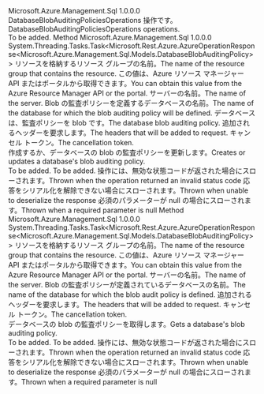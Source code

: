 <Type Name="IDatabaseBlobAuditingPoliciesOperations" FullName="Microsoft.Azure.Management.Sql.IDatabaseBlobAuditingPoliciesOperations">
  <TypeSignature Language="C#" Value="public interface IDatabaseBlobAuditingPoliciesOperations" />
  <TypeSignature Language="ILAsm" Value=".class public interface auto ansi abstract IDatabaseBlobAuditingPoliciesOperations" />
  <TypeSignature Language="DocId" Value="T:Microsoft.Azure.Management.Sql.IDatabaseBlobAuditingPoliciesOperations" />
  <TypeSignature Language="VB.NET" Value="Public Interface IDatabaseBlobAuditingPoliciesOperations" />
  <TypeSignature Language="F#" Value="type IDatabaseBlobAuditingPoliciesOperations = interface" />
  <AssemblyInfo>
    <AssemblyName>Microsoft.Azure.Management.Sql</AssemblyName>
    <AssemblyVersion>1.0.0.0</AssemblyVersion>
  </AssemblyInfo>
  <Interfaces />
  <Docs>
    <summary>
            <span data-ttu-id="4ec30-101">DatabaseBlobAuditingPoliciesOperations 操作です。</span><span class="sxs-lookup"><span data-stu-id="4ec30-101">DatabaseBlobAuditingPoliciesOperations operations.</span></span>
            </summary>
    <remarks>To be added.</remarks>
  </Docs>
  <Members>
    <Member MemberName="CreateOrUpdateWithHttpMessagesAsync">
      <MemberSignature Language="C#" Value="public System.Threading.Tasks.Task&lt;Microsoft.Rest.Azure.AzureOperationResponse&lt;Microsoft.Azure.Management.Sql.Models.DatabaseBlobAuditingPolicy&gt;&gt; CreateOrUpdateWithHttpMessagesAsync (string resourceGroupName, string serverName, string databaseName, Microsoft.Azure.Management.Sql.Models.DatabaseBlobAuditingPolicy parameters, System.Collections.Generic.Dictionary&lt;string,System.Collections.Generic.List&lt;string&gt;&gt; customHeaders = null, System.Threading.CancellationToken cancellationToken = null);" />
      <MemberSignature Language="ILAsm" Value=".method public hidebysig newslot virtual instance class System.Threading.Tasks.Task`1&lt;class Microsoft.Rest.Azure.AzureOperationResponse`1&lt;class Microsoft.Azure.Management.Sql.Models.DatabaseBlobAuditingPolicy&gt;&gt; CreateOrUpdateWithHttpMessagesAsync(string resourceGroupName, string serverName, string databaseName, class Microsoft.Azure.Management.Sql.Models.DatabaseBlobAuditingPolicy parameters, class System.Collections.Generic.Dictionary`2&lt;string, class System.Collections.Generic.List`1&lt;string&gt;&gt; customHeaders, valuetype System.Threading.CancellationToken cancellationToken) cil managed" />
      <MemberSignature Language="DocId" Value="M:Microsoft.Azure.Management.Sql.IDatabaseBlobAuditingPoliciesOperations.CreateOrUpdateWithHttpMessagesAsync(System.String,System.String,System.String,Microsoft.Azure.Management.Sql.Models.DatabaseBlobAuditingPolicy,System.Collections.Generic.Dictionary{System.String,System.Collections.Generic.List{System.String}},System.Threading.CancellationToken)" />
      <MemberSignature Language="F#" Value="abstract member CreateOrUpdateWithHttpMessagesAsync : string * string * string * Microsoft.Azure.Management.Sql.Models.DatabaseBlobAuditingPolicy * System.Collections.Generic.Dictionary&lt;string, System.Collections.Generic.List&lt;string&gt;&gt; * System.Threading.CancellationToken -&gt; System.Threading.Tasks.Task&lt;Microsoft.Rest.Azure.AzureOperationResponse&lt;Microsoft.Azure.Management.Sql.Models.DatabaseBlobAuditingPolicy&gt;&gt;" Usage="iDatabaseBlobAuditingPoliciesOperations.CreateOrUpdateWithHttpMessagesAsync (resourceGroupName, serverName, databaseName, parameters, customHeaders, cancellationToken)" />
      <MemberType>Method</MemberType>
      <AssemblyInfo>
        <AssemblyName>Microsoft.Azure.Management.Sql</AssemblyName>
        <AssemblyVersion>1.0.0.0</AssemblyVersion>
      </AssemblyInfo>
      <ReturnValue>
        <ReturnType>System.Threading.Tasks.Task&lt;Microsoft.Rest.Azure.AzureOperationResponse&lt;Microsoft.Azure.Management.Sql.Models.DatabaseBlobAuditingPolicy&gt;&gt;</ReturnType>
      </ReturnValue>
      <Parameters>
        <Parameter Name="resourceGroupName" Type="System.String" />
        <Parameter Name="serverName" Type="System.String" />
        <Parameter Name="databaseName" Type="System.String" />
        <Parameter Name="parameters" Type="Microsoft.Azure.Management.Sql.Models.DatabaseBlobAuditingPolicy" />
        <Parameter Name="customHeaders" Type="System.Collections.Generic.Dictionary&lt;System.String,System.Collections.Generic.List&lt;System.String&gt;&gt;" />
        <Parameter Name="cancellationToken" Type="System.Threading.CancellationToken" />
      </Parameters>
      <Docs>
        <param name="resourceGroupName">
            <span data-ttu-id="4ec30-102">リソースを格納するリソース グループの名前。</span><span class="sxs-lookup"><span data-stu-id="4ec30-102">The name of the resource group that contains the resource.</span></span> <span data-ttu-id="4ec30-103">この値は、Azure リソース マネージャー API またはポータルから取得できます。</span><span class="sxs-lookup"><span data-stu-id="4ec30-103">You can obtain this value from the Azure Resource Manager API or the portal.</span></span>
            </param>
        <param name="serverName">
            <span data-ttu-id="4ec30-104">サーバーの名前。</span><span class="sxs-lookup"><span data-stu-id="4ec30-104">The name of the server.</span></span>
            </param>
        <param name="databaseName">
            <span data-ttu-id="4ec30-105">Blob の監査ポリシーを定義するデータベースの名前。</span><span class="sxs-lookup"><span data-stu-id="4ec30-105">The name of the database for which the blob auditing policy will be defined.</span></span>
            </param>
        <param name="parameters">
            <span data-ttu-id="4ec30-106">データベースは、監査ポリシーを blob です。</span><span class="sxs-lookup"><span data-stu-id="4ec30-106">The database blob auditing policy.</span></span>
            </param>
        <param name="customHeaders">
            <span data-ttu-id="4ec30-107">追加されるヘッダーを要求します。</span><span class="sxs-lookup"><span data-stu-id="4ec30-107">The headers that will be added to request.</span></span>
            </param>
        <param name="cancellationToken">
            <span data-ttu-id="4ec30-108">キャンセル トークン。</span><span class="sxs-lookup"><span data-stu-id="4ec30-108">The cancellation token.</span></span>
            </param>
        <summary>
            <span data-ttu-id="4ec30-109">作成するか、データベースの blob の監査ポリシーを更新します。</span><span class="sxs-lookup"><span data-stu-id="4ec30-109">Creates or updates a database's blob auditing policy.</span></span>
            </summary>
        <returns>To be added.</returns>
        <remarks>To be added.</remarks>
        <exception cref="T:Microsoft.Rest.Azure.CloudException">
            <span data-ttu-id="4ec30-110">操作には、無効な状態コードが返された場合にスローされます。</span><span class="sxs-lookup"><span data-stu-id="4ec30-110">Thrown when the operation returned an invalid status code</span></span>
            </exception>
        <exception cref="T:Microsoft.Rest.SerializationException">
            <span data-ttu-id="4ec30-111">応答をシリアル化を解除できない場合にスローされます。</span><span class="sxs-lookup"><span data-stu-id="4ec30-111">Thrown when unable to deserialize the response</span></span>
            </exception>
        <exception cref="T:Microsoft.Rest.ValidationException">
            <span data-ttu-id="4ec30-112">必須のパラメーターが null の場合にスローされます。</span><span class="sxs-lookup"><span data-stu-id="4ec30-112">Thrown when a required parameter is null</span></span>
            </exception>
      </Docs>
    </Member>
    <Member MemberName="GetWithHttpMessagesAsync">
      <MemberSignature Language="C#" Value="public System.Threading.Tasks.Task&lt;Microsoft.Rest.Azure.AzureOperationResponse&lt;Microsoft.Azure.Management.Sql.Models.DatabaseBlobAuditingPolicy&gt;&gt; GetWithHttpMessagesAsync (string resourceGroupName, string serverName, string databaseName, System.Collections.Generic.Dictionary&lt;string,System.Collections.Generic.List&lt;string&gt;&gt; customHeaders = null, System.Threading.CancellationToken cancellationToken = null);" />
      <MemberSignature Language="ILAsm" Value=".method public hidebysig newslot virtual instance class System.Threading.Tasks.Task`1&lt;class Microsoft.Rest.Azure.AzureOperationResponse`1&lt;class Microsoft.Azure.Management.Sql.Models.DatabaseBlobAuditingPolicy&gt;&gt; GetWithHttpMessagesAsync(string resourceGroupName, string serverName, string databaseName, class System.Collections.Generic.Dictionary`2&lt;string, class System.Collections.Generic.List`1&lt;string&gt;&gt; customHeaders, valuetype System.Threading.CancellationToken cancellationToken) cil managed" />
      <MemberSignature Language="DocId" Value="M:Microsoft.Azure.Management.Sql.IDatabaseBlobAuditingPoliciesOperations.GetWithHttpMessagesAsync(System.String,System.String,System.String,System.Collections.Generic.Dictionary{System.String,System.Collections.Generic.List{System.String}},System.Threading.CancellationToken)" />
      <MemberSignature Language="F#" Value="abstract member GetWithHttpMessagesAsync : string * string * string * System.Collections.Generic.Dictionary&lt;string, System.Collections.Generic.List&lt;string&gt;&gt; * System.Threading.CancellationToken -&gt; System.Threading.Tasks.Task&lt;Microsoft.Rest.Azure.AzureOperationResponse&lt;Microsoft.Azure.Management.Sql.Models.DatabaseBlobAuditingPolicy&gt;&gt;" Usage="iDatabaseBlobAuditingPoliciesOperations.GetWithHttpMessagesAsync (resourceGroupName, serverName, databaseName, customHeaders, cancellationToken)" />
      <MemberType>Method</MemberType>
      <AssemblyInfo>
        <AssemblyName>Microsoft.Azure.Management.Sql</AssemblyName>
        <AssemblyVersion>1.0.0.0</AssemblyVersion>
      </AssemblyInfo>
      <ReturnValue>
        <ReturnType>System.Threading.Tasks.Task&lt;Microsoft.Rest.Azure.AzureOperationResponse&lt;Microsoft.Azure.Management.Sql.Models.DatabaseBlobAuditingPolicy&gt;&gt;</ReturnType>
      </ReturnValue>
      <Parameters>
        <Parameter Name="resourceGroupName" Type="System.String" />
        <Parameter Name="serverName" Type="System.String" />
        <Parameter Name="databaseName" Type="System.String" />
        <Parameter Name="customHeaders" Type="System.Collections.Generic.Dictionary&lt;System.String,System.Collections.Generic.List&lt;System.String&gt;&gt;" />
        <Parameter Name="cancellationToken" Type="System.Threading.CancellationToken" />
      </Parameters>
      <Docs>
        <param name="resourceGroupName">
            <span data-ttu-id="4ec30-113">リソースを格納するリソース グループの名前。</span><span class="sxs-lookup"><span data-stu-id="4ec30-113">The name of the resource group that contains the resource.</span></span> <span data-ttu-id="4ec30-114">この値は、Azure リソース マネージャー API またはポータルから取得できます。</span><span class="sxs-lookup"><span data-stu-id="4ec30-114">You can obtain this value from the Azure Resource Manager API or the portal.</span></span>
            </param>
        <param name="serverName">
            <span data-ttu-id="4ec30-115">サーバーの名前。</span><span class="sxs-lookup"><span data-stu-id="4ec30-115">The name of the server.</span></span>
            </param>
        <param name="databaseName">
            <span data-ttu-id="4ec30-116">Blob の監査ポリシーが定義されているデータベースの名前。</span><span class="sxs-lookup"><span data-stu-id="4ec30-116">The name of the database for which the blob audit policy is defined.</span></span>
            </param>
        <param name="customHeaders">
            <span data-ttu-id="4ec30-117">追加されるヘッダーを要求します。</span><span class="sxs-lookup"><span data-stu-id="4ec30-117">The headers that will be added to request.</span></span>
            </param>
        <param name="cancellationToken">
            <span data-ttu-id="4ec30-118">キャンセル トークン。</span><span class="sxs-lookup"><span data-stu-id="4ec30-118">The cancellation token.</span></span>
            </param>
        <summary>
            <span data-ttu-id="4ec30-119">データベースの blob の監査ポリシーを取得します。</span><span class="sxs-lookup"><span data-stu-id="4ec30-119">Gets a database's blob auditing policy.</span></span>
            </summary>
        <returns>To be added.</returns>
        <remarks>To be added.</remarks>
        <exception cref="T:Microsoft.Rest.Azure.CloudException">
            <span data-ttu-id="4ec30-120">操作には、無効な状態コードが返された場合にスローされます。</span><span class="sxs-lookup"><span data-stu-id="4ec30-120">Thrown when the operation returned an invalid status code</span></span>
            </exception>
        <exception cref="T:Microsoft.Rest.SerializationException">
            <span data-ttu-id="4ec30-121">応答をシリアル化を解除できない場合にスローされます。</span><span class="sxs-lookup"><span data-stu-id="4ec30-121">Thrown when unable to deserialize the response</span></span>
            </exception>
        <exception cref="T:Microsoft.Rest.ValidationException">
            <span data-ttu-id="4ec30-122">必須のパラメーターが null の場合にスローされます。</span><span class="sxs-lookup"><span data-stu-id="4ec30-122">Thrown when a required parameter is null</span></span>
            </exception>
      </Docs>
    </Member>
  </Members>
</Type>